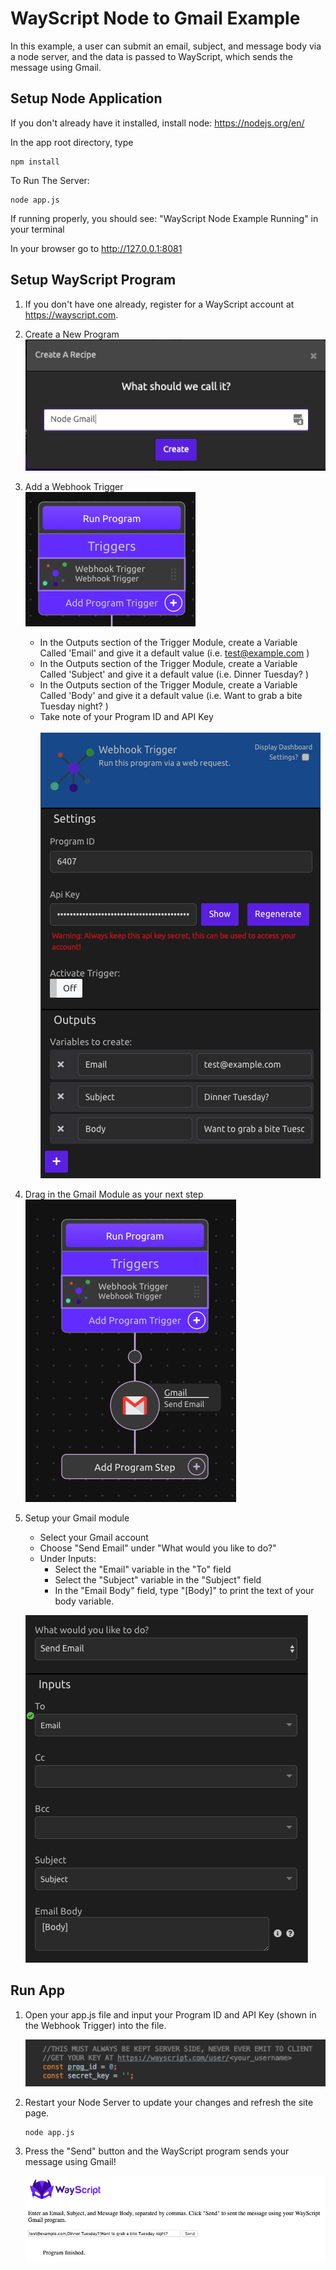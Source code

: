 # WayScript Node to Gmail Example

In this example, a user can submit an email, subject, and message body via a node server, and the data is passed to WayScript, which sends the message using Gmail.

## Setup Node Application

If you don't already have it installed, install node: https://nodejs.org/en/

In the app root directory, type
```
npm install 
```

To Run The Server:
```
node app.js
```

If running properly, you should see: "WayScript Node Example Running" in your terminal

In your browser go to http://127.0.0.1:8081

## Setup WayScript Program

1) If you don't have one already, register for a WayScript account at https://wayscript.com.

2) Create a New Program<br>
    ![](readme_pngs/create_a_recipe.png)

3) Add a Webhook Trigger<br>
    ![](readme_pngs/webhook_trigger.png)<br>
    - In the Outputs section of the Trigger Module, create a Variable Called 'Email' and give it a default value (i.e. test@example.com )
    - In the Outputs section of the Trigger Module, create a Variable Called 'Subject' and give it a default value (i.e. Dinner Tuesday? )
    - In the Outputs section of the Trigger Module, create a Variable Called 'Body' and give it a default value (i.e. Want to grab a bite Tuesday night? )
    - Take note of your Program ID and API Key<br><br>
    ![](readme_pngs/webhook_settings.png)

4) Drag in the Gmail Module as your next step<br>
    ![](readme_pngs/with_gmail.png)

5) Setup your Gmail module
    - Select your Gmail account
    - Choose "Send Email" under "What would you like to do?"
    - Under Inputs:
        - Select the "Email" variable in the "To" field
        - Select the "Subject" variable in the "Subject" field
        - In the "Email Body" field, type "[Body]" to print the text of your body variable.

    ![](readme_pngs/gmail.png)

## Run App

1) Open your app.js file and input your Program ID and API Key (shown in the Webhook Trigger) into the file.

    ![](readme_pngs/constants.png)

2) Restart your Node Server to update your changes and refresh the site page.
    ```
    node app.js
    ```
3) Press the "Send"  button and the WayScript program sends your message using Gmail!

   ![](readme_pngs/result.png)
